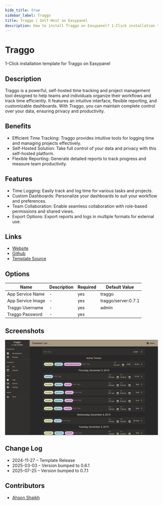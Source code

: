 ```yaml
---
hide_title: true
sidebar_label: Traggo
title: Traggo | Self-Host on Easypanel
description: How to install Traggo on Easypanel? 1-Click installation template for Traggo on Easypanel
---
```


<!-- generated -->

# Traggo

1-Click installation template for Traggo on Easypanel

## Description

Traggo is a powerful, self-hosted time tracking and project management tool designed to help teams and individuals organize their workflows and track time efficiently. It features an intuitive interface, flexible reporting, and customizable dashboards. With Traggo, you can maintain complete control over your data, ensuring privacy and productivity.

## Benefits

- Efficient Time Tracking: Traggo provides intuitive tools for logging time and managing projects effectively.
- Self-Hosted Solution: Take full control of your data and privacy with this self-hosted platform.
- Flexible Reporting: Generate detailed reports to track progress and measure team productivity.

## Features

- Time Logging: Easily track and log time for various tasks and projects.
- Custom Dashboards: Personalize your dashboards to suit your workflow and preferences.
- Team Collaboration: Enable seamless collaboration with role-based permissions and shared views.
- Export Options: Export reports and logs in multiple formats for external use.

## Links

- [Website](https://traggo.net/)
- [Github](https://github.com/traggo/server)
- [Template Source](https://github.com/easypanel-io/templates/tree/main/templates/traggo)

## Options

Name | Description | Required | Default Value
-|-|-|-
App Service Name | - | yes | traggo
App Service Image | - | yes | traggo/server:0.7.1
Traggo Username | - | yes | admin
Traggo Password | - | yes | 

## Screenshots

![Traggo Screenshot](./assets/screenshot.png)

## Change Log

- 2024-11-27 – Template Release
- 2025-03-03 – Version bumped to 0.6.1
- 2025-07-25 – Version bumped to 0.7.1

## Contributors

- [Ahson Shaikh](https://github.com/Ahson-Shaikh)
